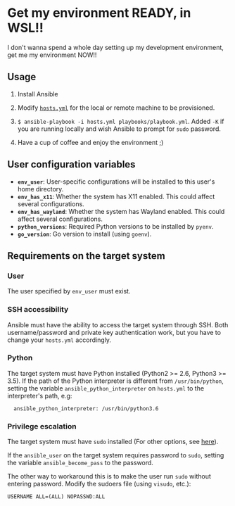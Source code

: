 # Get my environment READY, in WSL!!

I don't wanna spend a whole day setting up my development environment,
get me my environment NOW!!

## Usage

1. Install Ansible

2. Modify [`hosts.yml`](./hosts.yml) for the local or remote machine to be provisioned.

3. `$ ansible-playbook -i hosts.yml playbooks/playbook.yml`. Added `-K` if you
are running locally and wish Ansible to prompt for `sudo` password.

4. Have a cup of coffee and enjoy the environment ;)

## User configuration variables

* **`env_user`**: User-specific configurations will be installed to this user's home directory.
* **`env_has_x11`**: Whether the system has X11 enabled. This could affect several configurations.
* **`env_has_wayland`**: Whether the system has Wayland enabled. This could affect several configurations.
* **`python_versions`**: Required Python versions to be installed by `pyenv`.
* **`go_version`**: Go version to install (using `goenv`).

## Requirements on the target system

### User

The user specified by `env_user` must exist.

### SSH accessibility

Ansible must have the ability to access the target system through SSH.
Both username/password and private key authentication work, but you have to change your `hosts.yml` accordingly.

### Python

The target system must have Python installed (Python2 >= 2.6, Python3 >= 3.5).
If the path of the Python interpreter is different from `/usr/bin/python`,
setting the variable `ansible_python_interpreter` on `hosts.yml` to the interpreter's path, e.g:
```
  ansible_python_interpreter: /usr/bin/python3.6
```

### Privilege escalation

The target system must have `sudo` installed (For other options, see
[here](https://docs.ansible.com/ansible/latest/user_guide/become.html#becoming-an-unprivileged-user)).

If the `ansible_user` on the target system requires password to `sudo`,
setting the variable `ansible_become_pass` to the password.

The other way to workaround this is to make the user run `sudo` without entering password.
Modify the sudoers file (using `visudo`, etc.):
```
USERNAME ALL=(ALL) NOPASSWD:ALL
```
